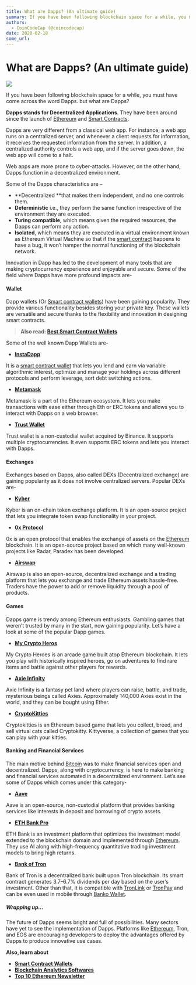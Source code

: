 ```yaml
---
title: What are Dapps? (An ultimate guide)
summary: If you have been following blockchain space for a while, you must have come across the word Dapps. but what are Dapps? Dapps stands for Decentralized Applicatio
authors:
  - CoinCodeCap (@coincodecap)
date: 2020-02-18
some_url: 
---
```


# What are Dapps? (An ultimate guide)


![](https://api.kauri.io:443/ipfs/QmeZPLRQgBL58Bs33zx9hyk8Gdx5YQR2hbcfg7sHu4d92J)

If you have been following blockchain space for a while, you must have come across the word Dapps. but what are Dapps?

**Dapps stands for Decentralized Applications**. They have been around since the launch of [Ethereum](https://blog.coincodecap.com/tag/ethereum/) and [Smart Contracts](https://blog.coincodecap.com/tag/smart-contact/).

Dapps are very different from a classical web app. For instance, a web app runs on a centralized server, and whenever a client requests for information, it receives the requested information from the server. In addition, a centralized authority controls a web app, and if the server goes down, the web app will come to a halt. 

Web apps are more prone to cyber-attacks. However, on the other hand, Dapps function in a decentralized environment.

Some of the Dapps characteristics are –

*   **Decentralized **that makes them independent, and no one controls them.
*   **Deterministic** i.e., they perform the same function irrespective of the environment they are executed.
*   **Turing compatible**, which means given the required resources, the Dapps can perform any action.
*   **Isolated**, which means they are executed in a virtual environment known as Ethereum Virtual Machine so that if the [smart contract](https://blog.coincodecap.com/tag/smart-contact/) happens to have a bug, it won’t hamper the normal functioning of the blockchain network.

Innovation in Dapp has led to the development of many tools that are making cryptocurrency experience and enjoyable and secure. Some of the field where Dapps have more profound impacts are-

#### **Wallet**

Dapp wallets (Or [Smart contract wallets](https://blog.coincodecap.com/best-smart-contract-wallet/)) have been gaining popularity. They provide various functionality besides storing your private key. These wallets are versatile and secure thanks to the flexibility and innovation in designing smart contracts.

> **Also read: [Best Smart Contract Wallets](https://blog.coincodecap.com/best-smart-contract-wallet/)**

Some of the well known Dapp Wallets are-

*   **[InstaDapp](https://instadapp.io/?utm_source=coincodecap)**

It is a [smart contract wallet](https://blog.coincodecap.com/best-smart-contract-wallet/) that lets you lend and earn via variable algorithmic interest, optimize and manage your holdings across different protocols and perform leverage, sort debt switching actions.

*   **[Metamask](https://metamask.io/?utm_source=coincodecap)**

Metamask is a part of the Ethereum ecosystem. It lets you make transactions with ease either through Eth or ERC tokens and allows you to interact with Dapps on a web browser. 

*   **[Trust Wallet](https://trustwallet.com/dapp?utm_source=coincodecap.com)**

Trust wallet is a non-custodial wallet acquired by Binance. It supports multiple cryptocurrencies. It even supports ERC tokens and lets you interact with Dapps.

#### **Exchanges**

Exchanges based on Dapps, also called DEXs (Decentralized exchange) are gaining popularity as it does not involve centralized servers. Popular DEXs are-

*   **[Kyber](https://kyber.network/?utm_source=coincodecap.com)**

Kyber is an on-chain token exchange platform. It is an open-source project that lets you integrate token swap functionality in your project.

*   **[0x Protocol](https://0xproject.com/?utm_source=coincodecap.com)**

0x is an open protocol that enables the exchange of assets on the [Ethereum](https://blog.coincodecap.com/tag/ethereum/) blockchain. It is an open-source project based on which many well-known projects like Radar, Paradex has been developed.

*   **[Airswap](https://www.airswap.io/?utm_source=coincodecap.com)**

Airswap is also an open-source, decentralized exchange and a trading platform that lets you exchange and trade Ethereum assets hassle-free. Traders have the power to add or remove liquidity through a pool of products.

#### **Games**

Dapps game is trendy among Ethereum enthusiasts. Gambling games that weren’t trusted by many in the start, now gaining popularity. Let’s have a look at some of the popular Dapp games.

*   **[My Crypto Heros](https://www.mycryptoheroes.net/?utm_source=coincodecap.com)**

My Crypto Heroes is an arcade game built atop Ethereum blockchain. It lets you play with historically inspired heroes, go on adventures to find rare items and battle against other players for rewards.

*   **[Axie Infinity](https://axieinfinity.com/?utm_source=coincodecap.com)**

Axie Infinity is a fantasy pet land where players can raise, battle, and trade, mysterious beings called Axies. Approximately 140,000 Axies exist in the world, and they can be bought using Ether.

*   **[CryptoKitties](https://www.cryptokitties.co/?utm_source=coincodecap.com)**

Cryptokitties is an Ethereum based game that lets you collect, breed, and sell virtual cats called Cryptokitty. Kittyverse, a collection of games that you can play with your kitties.

#### **Banking and Financial Services** 

The main motive behind [Bitcoin](https://blog.coincodecap.com/tag/bitcoin/) was to make financial services open and decentralized. Dapps, along with cryptocurrency, is here to make banking and financial services automated in a decentralized environment. Let’s see some of Dapps which comes under this category-

*   **[Aave](https://aave.com/?utm_source=coincodecap.com)**

Aave is an open-source, non-custodial platform that provides banking services like interests in deposit and borrowing of crypto assets.

*   **[ETH Bank Pro](https://ethbank.pro/?utm_source=coincodecap.com)**

ETH Bank is an investment platform that optimizes the investment model extended to the blockchain domain and implemented through [Ethereum](https://blog.coincodecap.com/tag/ethereum/). They use AI along with high-frequency quantitative trading investment models to bring high returns.

*   **[Bank of Tron](https://www.bank-of-tron.com/?utm_source=coincodecap.com)**

Bank of Tron is a decentralized bank built upon Tron blockchain. Its smart contract generates 3.7–6.7% dividends per day based on the user’s investment. Other than that, it is compatible with [TronLink](https://chrome.google.com/webstore/detail/tronlink/ibnejdfjmmkpcnlpebklmnkoeoihofec?utm_source=chrome-ntp-icon) or [TronPay](https://chrome.google.com/webstore/detail/tronpay/gjdneabihbmcpobmfhcnljaojmgoihfk?hl=zh-CN) and can be even used in mobile through [Banko Wallet](https://www.bankowallet.com/?utm_source=coincodecap.com).

##### Wrapping up…

The future of Dapps seems bright and full of possibilities. Many sectors have yet to see the implementation of Dapps. Platforms like [Ethereum](https://blog.coincodecap.com/tag/ethereum/), Tron, and EOS are encouraging developers to deploy the advantages offered by Dapps to produce innovative use cases.

**Also, learn about**

*   **[Smart Contract Wallets](https://blog.coincodecap.com/best-smart-contract-wallet/)**
*   [**Blockchain Analytics Softwares**](https://blog.coincodecap.com/best-blockchain-analytics-softwares/)
*   **[Top 10 Ethereum Newsletter](https://blog.coincodecap.com/ethereum-newsletters/)**